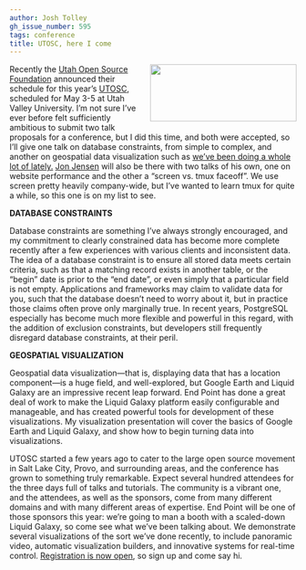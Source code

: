 ```yaml
---
author: Josh Tolley
gh_issue_number: 595
tags: conference
title: UTOSC, here I come
---
```


<div class="separator" style="clear: both; text-align: center;"><a href="https://www.eventbrite.com/e/utah-open-source-conference-2012-registration-3315016303" imageanchor="1" style="clear: right; float: right; margin-bottom: 1em; margin-left: 1em;"><img border="0" height="100" src="/blog/2012/04/19/utosc-here-i-come/utos-logo.png" width="257"/></a></div>

Recently the [Utah Open Source Foundation](https://web.archive.org/web/20120116090206/http://www.utos.org/) announced their schedule for this year’s [UTOSC](https://web.archive.org/web/20120525040559/http://conference.utos.org/), scheduled for May 3-5 at Utah Valley University. I’m not sure I’ve ever before felt sufficiently ambitious to submit two talk proposals for a conference, but I did this time, and both were accepted, so I’ll give one talk on database constraints, from simple to complex, and another on geospatial data visualization such as [we’ve been doing a whole lot of lately.](https://liquidgalaxy.endpoint.com/) [Jon Jensen](/team/jon_jensen) will also be there with two talks of his own, one on website performance and the other a “screen vs. tmux faceoff”. We use screen pretty heavily company-wide, but I’ve wanted to learn tmux for quite a while, so this one is on my list to see.

**DATABASE CONSTRAINTS**

Database constraints are something I’ve always strongly encouraged, and my commitment to clearly constrained data has become more complete recently after a few experiences with various clients and inconsistent data. The idea of a database constraint is to ensure all stored data meets certain criteria, such as that a matching record exists in another table, or the “begin” date is prior to the “end date”, or even simply that a particular field is not empty. Applications and frameworks may claim to validate data for you, such that the database doesn’t need to worry about it, but in practice those claims often prove only marginally true. In recent years, PostgreSQL especially has become much more flexible and powerful in this regard, with the addition of exclusion constraints, but developers still frequently disregard database constraints, at their peril.

**GEOSPATIAL VISUALIZATION**

Geospatial data visualization—​that is, displaying data that has a location component—​is a huge field, and well-explored, but Google Earth and Liquid Galaxy are an impressive recent leap forward. End Point has done a great deal of work to make the Liquid Galaxy platform easily configurable and manageable, and has created powerful tools for development of these visualizations. My visualization presentation will cover the basics of Google Earth and Liquid Galaxy, and show how to begin turning data into visualizations.

UTOSC started a few years ago to cater to the large open source movement in Salt Lake City, Provo, and surrounding areas, and the conference has grown to something truly remarkable. Expect several hundred attendees for the three days full of talks and tutorials. The community is a vibrant one, and the attendees, as well as the sponsors, come from many different domains and with many different areas of expertise. End Point will be one of those sponsors this year: we’re going to man a booth with a scaled-down Liquid Galaxy, so come see what we’ve been talking about. We demonstrate several visualizations of the sort we’ve done recently, to include panoramic video, automatic visualization builders, and innovative systems for real-time control. [Registration is now open](https://www.eventbrite.com/e/utah-open-source-conference-2012-registration-3315016303), so sign up and come say hi.
